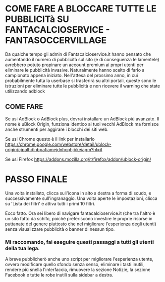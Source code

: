 # COME FARE A BLOCCARE TUTTE LE PUBBLICITà SU FANTACALCIOSERVICE - FANTASOCCERVILLAGE
Da qualche tempo gli admin di Fantacalcioservice.it hanno pensato che aumentando il numero di pubblicità sul sito (e di conseguenza le lamentele) avrebbero potuto propinare un account premium ai propri utenti per eliminare le pubblicità invasive.
Naturalmente hanno scelto di farlo a campionato appena iniziato.
Nell'attesa del prossimo anno, in cui probabilmente tutta la userbase si trasferirà su altri portali, queste sono le istruzioni per eliminare tutte le pubblicità e non ricevere il warning che state utilizzando adblock

## COME FARE
Se usi AdBlock o AdBlock plus, dovrai installare un AdBlock più avanzato.
Il nome è uBlock Origin, funziona identico ai tuoi vecchi AdBlock ma fornisce anche strumenti per aggirare i blocchi dei siti web.

Se usi Chrome questo è il link per installarlo
https://chrome.google.com/webstore/detail/ublock-origin/cjpalhdlnbpafiamejdnhcphjbkeiagm?hl=it

Se usi Firefox
https://addons.mozilla.org/it/firefox/addon/ublock-origin/

# PASSO FINALE
Una volta installato, clicca sull'icona in alto a destra a forma di scudo, e successivamente sull'ingranaggio.
Una volta aperte le impostazioni, clicca su 'Lista dei filtri' e attiva tutti i primi 10 filtri.

Ecco fatto. Ora sei libero di navigare fantacalcioservice.it (che tra l'altro è un sito fatto da schifo, poiché preferiscono investire le proprie risorse in puttanate del genere piuttosto che nel migliorare l'esperienza degli utenti) senza visualizzare pubblicità o banner di nessun tipo.

### Mi raccomando, fai eseguire questi passaggi a tutti gli utenti della tua lega.

A breve pubblicherò anche uno script per migliorare l'esperienza utente, ovvero modificare quello sfondo senza senso, eliminare i tasti inutili, rendere più snella l'interfaccia, rimuovere la sezione Notizie, la sezione Facebook e tutte le robe inutili sulla sidebar a destra.
